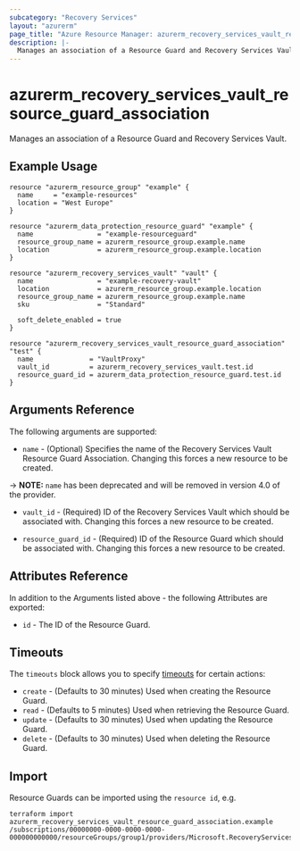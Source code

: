```yaml
---
subcategory: "Recovery Services"
layout: "azurerm"
page_title: "Azure Resource Manager: azurerm_recovery_services_vault_resource_guard_association"
description: |-
  Manages an association of a Resource Guard and Recovery Services Vault. 
---
```


# azurerm_recovery_services_vault_resource_guard_association

Manages an association of a Resource Guard and Recovery Services Vault. 

## Example Usage

```hcl
resource "azurerm_resource_group" "example" {
  name     = "example-resources"
  location = "West Europe"
}

resource "azurerm_data_protection_resource_guard" "example" {
  name                = "example-resourceguard"
  resource_group_name = azurerm_resource_group.example.name
  location            = azurerm_resource_group.example.location
}

resource "azurerm_recovery_services_vault" "vault" {
  name                = "example-recovery-vault"
  location            = azurerm_resource_group.example.location
  resource_group_name = azurerm_resource_group.example.name
  sku                 = "Standard"

  soft_delete_enabled = true
}

resource "azurerm_recovery_services_vault_resource_guard_association" "test" {
  name              = "VaultProxy"
  vault_id          = azurerm_recovery_services_vault.test.id
  resource_guard_id = azurerm_data_protection_resource_guard.test.id
}
```

## Arguments Reference

The following arguments are supported:

* `name` - (Optional) Specifies the name of the Recovery Services Vault Resource Guard Association. Changing this forces a new resource to be created.

-> **NOTE:** `name` has been deprecated and will be removed in version 4.0 of the provider.

* `vault_id` - (Required) ID of the Recovery Services Vault which should be associated with. Changing this forces a new resource to be created.

* `resource_guard_id` - (Required) ID of the Resource Guard which should be associated with. Changing this forces a new resource to be created. 

## Attributes Reference

In addition to the Arguments listed above - the following Attributes are exported:

* `id` - The ID of the Resource Guard.

## Timeouts

The `timeouts` block allows you to specify [timeouts](https://www.terraform.io/language/resources/syntax#operation-timeouts) for certain actions:

* `create` - (Defaults to 30 minutes) Used when creating the Resource Guard.
* `read` - (Defaults to 5 minutes) Used when retrieving the Resource Guard.
* `update` - (Defaults to 30 minutes) Used when updating the Resource Guard.
* `delete` - (Defaults to 30 minutes) Used when deleting the Resource Guard.

## Import

Resource Guards can be imported using the `resource id`, e.g.

```shell
terraform import azurerm_recovery_services_vault_resource_guard_association.example /subscriptions/00000000-0000-0000-0000-000000000000/resourceGroups/group1/providers/Microsoft.RecoveryServices/vaults/vault1/backupResourceGuardProxies/proxy1
```
